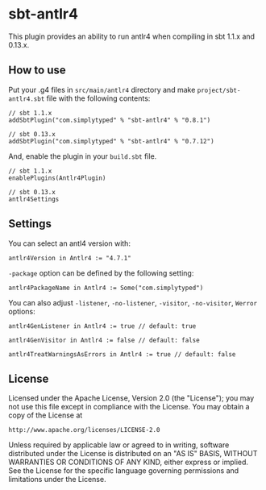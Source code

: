 # sbt-antlr4

This plugin provides an ability to run antlr4 when compiling in sbt 1.1.x and 0.13.x.

## How to use

Put your .g4 files in `src/main/antlr4` directory and make `project/sbt-antlr4.sbt`
file with the following contents:

    // sbt 1.1.x
    addSbtPlugin("com.simplytyped" % "sbt-antlr4" % "0.8.1")

    // sbt 0.13.x
    addSbtPlugin("com.simplytyped" % "sbt-antlr4" % "0.7.12")

And, enable the plugin in your `build.sbt` file.

    // sbt 1.1.x
    enablePlugins(Antlr4Plugin)

    // sbt 0.13.x
    antlr4Settings

## Settings

You can select an antl4 version with:

    antlr4Version in Antlr4 := "4.7.1"

`-package` option can be defined by the following setting:

    antlr4PackageName in Antlr4 := Some("com.simplytyped")

You can also adjust `-listener`, `-no-listener`, `-visitor`, `-no-visitor`, `Werror` options:

    antlr4GenListener in Antlr4 := true // default: true

    antlr4GenVisitor in Antlr4 := false // default: false

    antlr4TreatWarningsAsErrors in Antlr4 := true // default: false
 
## License

Licensed under the Apache License, Version 2.0 (the "License");
you may not use this file except in compliance with the License.
You may obtain a copy of the License at

    http://www.apache.org/licenses/LICENSE-2.0

Unless required by applicable law or agreed to in writing, software
distributed under the License is distributed on an "AS IS" BASIS,
WITHOUT WARRANTIES OR CONDITIONS OF ANY KIND, either express or implied.
See the License for the specific language governing permissions and
limitations under the License.
